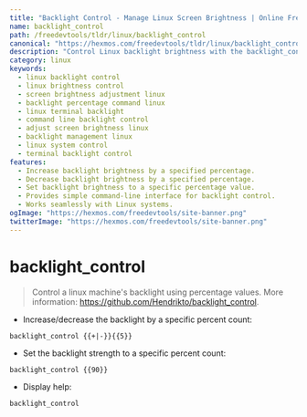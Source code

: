 ```yaml
---
title: "Backlight Control - Manage Linux Screen Brightness | Online Free DevTools by Hexmos"
name: backlight_control
path: /freedevtools/tldr/linux/backlight_control
canonical: "https://hexmos.com/freedevtools/tldr/linux/backlight_control/"
description: "Control Linux backlight brightness with the backlight_control command.  Adjust screen brightness by percentage, increase, decrease or set exact values. Free online tool, no registration required."
category: linux
keywords:
  - linux backlight control
  - linux brightness control
  - screen brightness adjustment linux
  - backlight percentage command linux
  - linux terminal backlight
  - command line backlight control
  - adjust screen brightness linux
  - backlight management linux
  - linux system control
  - terminal backlight control
features:
  - Increase backlight brightness by a specified percentage.
  - Decrease backlight brightness by a specified percentage.
  - Set backlight brightness to a specific percentage value.
  - Provides simple command-line interface for backlight control.
  - Works seamlessly with Linux systems.
ogImage: "https://hexmos.com/freedevtools/site-banner.png"
twitterImage: "https://hexmos.com/freedevtools/site-banner.png"
---
```


# backlight_control

> Control a linux machine's backlight using percentage values.
> More information: <https://github.com/Hendrikto/backlight_control>.

- Increase/decrease the backlight by a specific percent count:

`backlight_control {{+|-}}{{5}}`

- Set the backlight strength to a specific percent count:

`backlight_control {{90}}`

- Display help:

`backlight_control`
